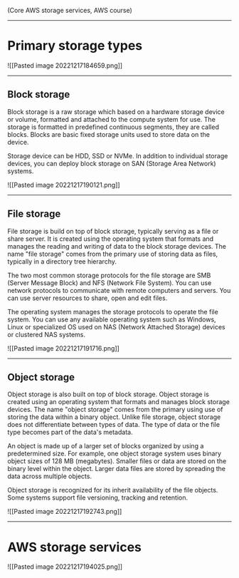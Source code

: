 (Core AWS storage services, AWS course)
***
# Primary storage types

![[Pasted image 20221217184659.png]]
***

## Block storage

Block storage is a raw storage which based on a hardware storage device or volume, formatted and attached to the compute system for use. The storage is formatted in predefined continuous segments, they are called blocks. Blocks are basic fixed storage units used to store data on the device.

Storage device can be HDD, SSD or NVMe. In addition to individual storage devices, you can deploy block storage on SAN (Storage Area Network) systems.

![[Pasted image 20221217190121.png]]
***

## File storage

File storage is build on top of block storage, typically serving as a file or share server.
It is created using the operating system that formats and manages the reading and writing of data to the block storage devices. The name "file storage" comes from the primary use of storing data as files, typically in a directory tree hierarchy.

The two most common storage protocols for the file storage are SMB (Server Message Block) and NFS (Network File System). You can use network protocols to communicate with remote computers and servers. You can use server resources to share, open and edit files.

The operating system manages the storage protocols to operate the file system.
You can use any available operating system such as Windows, Linux or specialized OS used on NAS (Network Attached Storage) devices or clustered NAS systems.

![[Pasted image 20221217191716.png]]
***

## Object storage

Object storage is also built on top of block storage. Object storage is created using an operating system that formats and manages block storage devices. The name "object storage" comes from the primary using use of storing the data within a binary object. Unlike file storage, object storage does not differentiate between types of data. The type of data or the file type becomes part of the data's metadata.

An object is made up of a larger set of blocks organized by using a predetermined size.
For example, one object storage system uses binary object sizes of 128 MB (megabytes).
Smaller files or data are stored on the binary level within the object. Larger data files are stored by spreading the data across multiple objects.

Object storage is recognized for its inherit availability of the file objects. Some systems support file versioning, tracking and retention.

![[Pasted image 20221217192743.png]]
***

# AWS storage services

![[Pasted image 20221217194025.png]]



